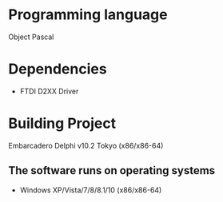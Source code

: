 # Programming language
Object Pascal

# Dependencies
- FTDI D2XX Driver

# Building Project
Embarcadero Delphi v10.2 Tokyo (x86/x86-64)

## The software runs on operating systems 
- Windows XP/Vista/7/8/8.1/10 (x86/x86-64)
